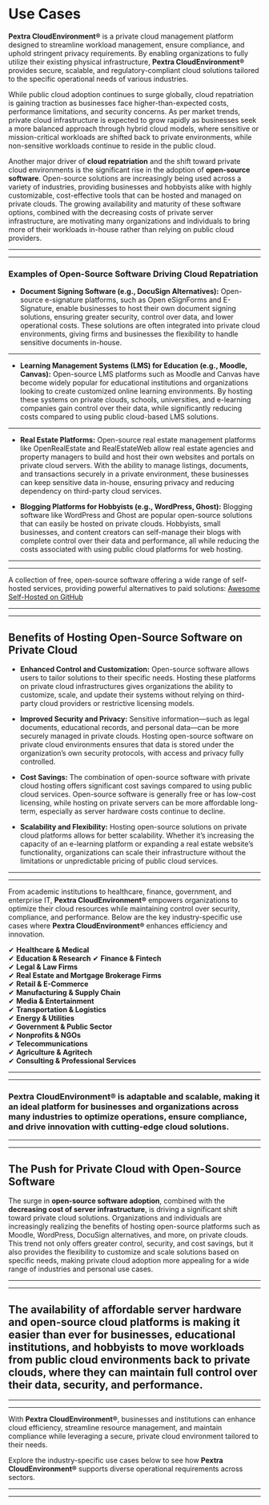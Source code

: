 # Use Cases

**Pextra CloudEnvironment®** is a private cloud management platform designed to streamline workload management, ensure compliance, and uphold stringent privacy requirements. By enabling organizations to fully utilize their existing physical infrastructure, **Pextra CloudEnvironment®** provides secure, scalable, and regulatory-compliant cloud solutions tailored to the specific operational needs of various industries.

While public cloud adoption continues to surge globally, cloud repatriation is gaining traction as businesses face higher-than-expected costs, performance limitations, and security concerns. As per market trends, private cloud infrastructure is expected to grow rapidly as businesses seek a more balanced approach through hybrid cloud models, where sensitive or mission-critical workloads are shifted back to private environments, while non-sensitive workloads continue to reside in the public cloud.

Another major driver of **cloud repatriation** and the shift toward private cloud environments is the significant rise in the adoption of **open-source software**. Open-source solutions are increasingly being used across a variety of industries, providing businesses and hobbyists alike with highly customizable, cost-effective tools that can be hosted and managed on private clouds. The growing availability and maturity of these software options, combined with the decreasing costs of private server infrastructure, are motivating many organizations and individuals to bring more of their workloads in-house rather than relying on public cloud providers.

---

---

### Examples of Open-Source Software Driving Cloud Repatriation

- **Document Signing Software (e.g., DocuSign Alternatives):** Open-source e-signature platforms, such as Open eSignForms and E-Signature, enable businesses to host their own document signing solutions, ensuring greater security, control over data, and lower operational costs. These solutions are often integrated into private cloud environments, giving firms and businesses the flexibility to handle sensitive documents in-house.

---

- **Learning Management Systems (LMS) for Education (e.g., Moodle, Canvas):** Open-source LMS platforms such as Moodle and Canvas have become widely popular for educational institutions and organizations looking to create customized online learning environments. By hosting these systems on private clouds, schools, universities, and e-learning companies gain control over their data, while significantly reducing costs compared to using public cloud-based LMS solutions.

---

- **Real Estate Platforms:** Open-source real estate management platforms like OpenRealEstate and RealEstateWeb allow real estate agencies and property managers to build and host their own websites and portals on private cloud servers. With the ability to manage listings, documents, and transactions securely in a private environment, these businesses can keep sensitive data in-house, ensuring privacy and reducing dependency on third-party cloud services.

- **Blogging Platforms for Hobbyists (e.g., WordPress, Ghost):** Blogging software like WordPress and Ghost are popular open-source solutions that can easily be hosted on private clouds. Hobbyists, small businesses, and content creators can self-manage their blogs with complete control over their data and performance, all while reducing the costs associated with using public cloud platforms for web hosting.

---

---

A collection of free, open-source software offering a wide range of self-hosted services, providing powerful alternatives to paid solutions: [Awesome Self-Hosted on GitHub](https://github.com/awesome-selfhosted/awesome-selfhosted)

---

---

## Benefits of Hosting Open-Source Software on Private Cloud

- **Enhanced Control and Customization:** Open-source software allows users to tailor solutions to their specific needs. Hosting these platforms on private cloud infrastructures gives organizations the ability to customize, scale, and update their systems without relying on third-party cloud providers or restrictive licensing models.

- **Improved Security and Privacy:** Sensitive information—such as legal documents, educational records, and personal data—can be more securely managed in private clouds. Hosting open-source software on private cloud environments ensures that data is stored under the organization’s own security protocols, with access and privacy fully controlled.

- **Cost Savings:** The combination of open-source software with private cloud hosting offers significant cost savings compared to using public cloud services. Open-source software is generally free or has low-cost licensing, while hosting on private servers can be more affordable long-term, especially as server hardware costs continue to decline.

- **Scalability and Flexibility:** Hosting open-source solutions on private cloud platforms allows for better scalability. Whether it’s increasing the capacity of an e-learning platform or expanding a real estate website’s functionality, organizations can scale their infrastructure without the limitations or unpredictable pricing of public cloud services.

---

---

From academic institutions to healthcare, finance, government, and enterprise IT, **Pextra CloudEnvironment®** empowers organizations to optimize their cloud resources while maintaining control over security, compliance, and performance. Below are the key industry-specific use cases where **Pextra CloudEnvironment®** enhances efficiency and innovation.

✔ **Healthcare & Medical**  
✔ **Education & Research**
✔ **Finance & Fintech**  
✔ **Legal & Law Firms**  
✔ **Real Estate and Mortgage Brokerage Firms**  
✔ **Retail & E-Commerce**  
✔ **Manufacturing & Supply Chain**  
✔ **Media & Entertainment**  
✔ **Transportation & Logistics**  
✔ **Energy & Utilities**  
✔ **Government & Public Sector**  
✔ **Nonprofits & NGOs**  
✔ **Telecommunications**  
✔ **Agriculture & Agritech**  
✔ **Consulting & Professional Services**

---

---

### **Pextra CloudEnvironment®** is adaptable and scalable, making it an ideal platform for businesses and organizations across many industries to optimize operations, ensure compliance, and drive innovation with cutting-edge cloud solutions.

---

---

## The Push for Private Cloud with Open-Source Software

The surge in **open-source software adoption**, combined with the **decreasing cost of server infrastructure**, is driving a significant shift toward private cloud solutions. Organizations and individuals are increasingly realizing the benefits of hosting open-source platforms such as Moodle, WordPress, DocuSign alternatives, and more, on private clouds. This trend not only offers greater control, security, and cost savings, but it also provides the flexibility to customize and scale solutions based on specific needs, making private cloud adoption more appealing for a wide range of industries and personal use cases.

---

---

## The availability of affordable server hardware and open-source cloud platforms is making it easier than ever for businesses, educational institutions, and hobbyists to move workloads from public cloud environments back to private clouds, where they can maintain full control over their data, security, and performance.

---

---

With **Pextra CloudEnvironment®**, businesses and institutions can enhance cloud efficiency, streamline resource management, and maintain compliance while leveraging a secure, private cloud environment tailored to their needs.

Explore the industry-specific use cases below to see how **Pextra CloudEnvironment®** supports diverse operational requirements across sectors.

---

---
